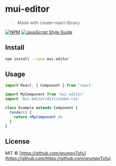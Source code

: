 # mui-editor

> Made with create-react-library

[![NPM](https://img.shields.io/npm/v/mui-editor.svg)](https://www.npmjs.com/package/mui-editor) [![JavaScript Style Guide](https://img.shields.io/badge/code_style-standard-brightgreen.svg)](https://standardjs.com)

## Install

```bash
npm install --save mui-editor
```

## Usage

```jsx
import React, { Component } from 'react'

import MyComponent from 'mui-editor'
import 'mui-editor/dist/index.css'

class Example extends Component {
  render() {
    return <MyComponent />
  }
}
```

## License

MIT © [https://github.com/grumpyTofu](https://github.com/https://github.com/grumpyTofu)
